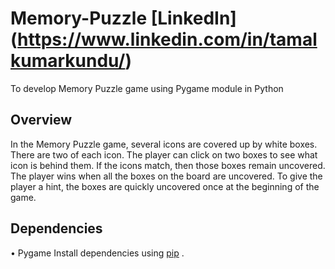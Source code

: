 # Memory-Puzzle [LinkedIn] (https://www.linkedin.com/in/tamalkumarkundu/)
To develop Memory Puzzle game using Pygame module in Python
## Overview
In the Memory Puzzle game, several icons are covered up by white boxes. There are two of each icon. The player can click on two boxes to see what icon is behind them. If the icons match, then those boxes remain uncovered. The player wins when all the boxes on the board are uncovered. To give the player a hint, the boxes are quickly uncovered once at the beginning of the game.
## Dependencies
• Pygame
Install dependencies using [pip](https://www.pygame.org/wiki/GettingStarted)
.
